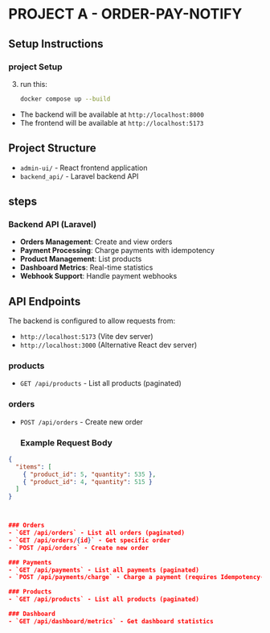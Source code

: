 # PROJECT A - ORDER-PAY-NOTIFY

## Setup Instructions

### project Setup

3. run this:
   ```bash
   docker compose up --build
   ```

- The backend will be available at `http://localhost:8000`
- The frontend will be available at `http://localhost:5173`



## Project Structure

- `admin-ui/` - React frontend application
- `backend_api/` - Laravel backend API
  

## steps

### Backend API (Laravel)
- **Orders Management**: Create and view orders
- **Payment Processing**: Charge payments with idempotency
- **Product Management**: List products
- **Dashboard Metrics**: Real-time statistics
- **Webhook Support**: Handle payment webhooks



## API Endpoints
The backend is configured to allow requests from:
- `http://localhost:5173` (Vite dev server)
- `http://localhost:3000` (Alternative React dev server)


### products
- `GET /api/products` - List all products (paginated)

### orders
- `POST /api/orders` - Create new order
  ### Example Request Body

```json
{
  "items": [
    { "product_id": 5, "quantity": 535 },
    { "product_id": 4, "quantity": 515 }
  ]
}



### Orders
- `GET /api/orders` - List all orders (paginated)
- `GET /api/orders/{id}` - Get specific order
- `POST /api/orders` - Create new order

### Payments
- `GET /api/payments` - List all payments (paginated)
- `POST /api/payments/charge` - Charge a payment (requires Idempotency-Key)

### Products
- `GET /api/products` - List all products (paginated)

### Dashboard
- `GET /api/dashboard/metrics` - Get dashboard statistics










